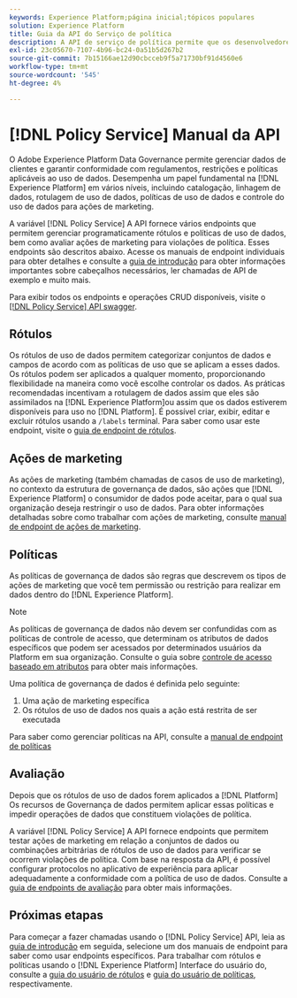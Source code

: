 ```yaml
---
keywords: Experience Platform;página inicial;tópicos populares
solution: Experience Platform
title: Guia da API do Serviço de política
description: A API de serviço de política permite que os desenvolvedores gerenciem rótulos e políticas de uso de dados no Experience Platform. Siga este manual para saber como executar operações importantes usando a API.
exl-id: 23c05670-7107-4b96-bc24-0a51b5d267b2
source-git-commit: 7b15166ae12d90cbcceb9f5a71730bf91d4560e6
workflow-type: tm+mt
source-wordcount: '545'
ht-degree: 4%

---
```


# [!DNL Policy Service] Manual da API

O Adobe Experience Platform Data Governance permite gerenciar dados de clientes e garantir conformidade com regulamentos, restrições e políticas aplicáveis ao uso de dados. Desempenha um papel fundamental na [!DNL Experience Platform] em vários níveis, incluindo catalogação, linhagem de dados, rotulagem de uso de dados, políticas de uso de dados e controle do uso de dados para ações de marketing.

A variável [!DNL Policy Service] A API fornece vários endpoints que permitem gerenciar programaticamente rótulos e políticas de uso de dados, bem como avaliar ações de marketing para violações de política. Esses endpoints são descritos abaixo. Acesse os manuais de endpoint individuais para obter detalhes e consulte a [guia de introdução](./getting-started.md) para obter informações importantes sobre cabeçalhos necessários, ler chamadas de API de exemplo e muito mais.

Para exibir todos os endpoints e operações CRUD disponíveis, visite o [[!DNL Policy Service] API swagger](https://www.adobe.io/experience-platform-apis/references/policy-service/).

## Rótulos

Os rótulos de uso de dados permitem categorizar conjuntos de dados e campos de acordo com as políticas de uso que se aplicam a esses dados. Os rótulos podem ser aplicados a qualquer momento, proporcionando flexibilidade na maneira como você escolhe controlar os dados. As práticas recomendadas incentivam a rotulagem de dados assim que eles são assimilados na [!DNL Experience Platform]ou assim que os dados estiverem disponíveis para uso no [!DNL Platform]. É possível criar, exibir, editar e excluir rótulos usando a `/labels` terminal. Para saber como usar este endpoint, visite o [guia de endpoint de rótulos](./labels.md).

## Ações de marketing

As ações de marketing (também chamadas de casos de uso de marketing), no contexto da estrutura de governança de dados, são ações que [!DNL Experience Platform] o consumidor de dados pode aceitar, para o qual sua organização deseja restringir o uso de dados. Para obter informações detalhadas sobre como trabalhar com ações de marketing, consulte [manual de endpoint de ações de marketing](./marketing-actions.md).

## Políticas

As políticas de governança de dados são regras que descrevem os tipos de ações de marketing que você tem permissão ou restrição para realizar em dados dentro do [!DNL Experience Platform].

>[!NOTE]
>
>As políticas de governança de dados não devem ser confundidas com as políticas de controle de acesso, que determinam os atributos de dados específicos que podem ser acessados por determinados usuários da Platform em sua organização. Consulte o guia sobre [controle de acesso baseado em atributos](../../access-control/abac/overview.md) para obter mais informações.

Uma política de governança de dados é definida pelo seguinte:

1. Uma ação de marketing específica
1. Os rótulos de uso de dados nos quais a ação está restrita de ser executada

Para saber como gerenciar políticas na API, consulte a [manual de endpoint de políticas](./policies.md)

## Avaliação

Depois que os rótulos de uso de dados forem aplicados a [!DNL Platform] Os recursos de Governança de dados permitem aplicar essas políticas e impedir operações de dados que constituem violações de política.

A variável [!DNL Policy Service] A API fornece endpoints que permitem testar ações de marketing em relação a conjuntos de dados ou combinações arbitrárias de rótulos de uso de dados para verificar se ocorrem violações de política. Com base na resposta da API, é possível configurar protocolos no aplicativo de experiência para aplicar adequadamente a conformidade com a política de uso de dados. Consulte a [guia de endpoints de avaliação](./evaluation.md) para obter mais informações.

## Próximas etapas

Para começar a fazer chamadas usando o [!DNL Policy Service] API, leia as [guia de introdução](./getting-started.md) em seguida, selecione um dos manuais de endpoint para saber como usar endpoints específicos. Para trabalhar com rótulos e políticas usando o [!DNL Experience Platform] Interface do usuário do, consulte a [guia do usuário de rótulos](../labels/user-guide.md) e [guia do usuário de políticas](../policies/user-guide.md), respectivamente.

